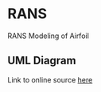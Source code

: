 # RANS
RANS Modeling of Airfoil


## UML Diagram
Link to online source [here](https://lucid.app/lucidchart/3740e36c-b01f-494a-b61c-b08bc9aa8092/edit?invitationId=inv_f79f431d-b5df-4b4d-bf69-b01c7a08117e)



